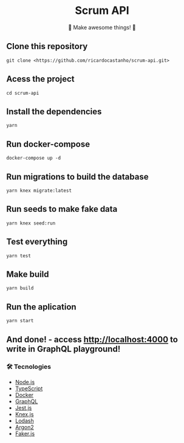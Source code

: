 <h1 align="center">
  Scrum API
</h1>

<p align="center">🚀 Make awesome things! 🚀</p>

## Clone this repository
```shell
git clone <https://github.com/ricardocastanho/scrum-api.git>
```

## Acess the project
```shell
cd scrum-api
```

## Install the dependencies
```shell
yarn
```

## Run docker-compose
```shell
docker-compose up -d
```

## Run migrations to build the database
```shell
yarn knex migrate:latest
```

## Run seeds to make fake data
```shell
yarn knex seed:run
```

## Test everything
```shell
yarn test
```

## Make build
```shell
yarn build
```

## Run the aplication
```shell
yarn start
```
## And done! - access <http://localhost:4000> to write in GraphQL playground!

### 🛠 Tecnologies

- [Node.js](https://nodejs.org/en/)
- [TypeScript](https://www.typescriptlang.org/)
- [Docker](https://www.docker.com/)
- [GraphQL](https://www.graphql.org/)
- [Jest.js](https://www.jestjs.io/)
- [Knex.js](https://www.knex.org/)
- [Lodash](https://www.lodash.com/)
- [Argon2](https://argon2.online/)
- [Faker.js](https://github.com/marak/Faker.js/)
